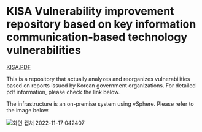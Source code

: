 # KISA Vulnerability improvement repository based on key information communication-based technology vulnerabilities
[KISA.PDF](https://www.krcert.or.kr/data/guideView.do?bulletin_writing_sequence=35988)

This is a repository that actually analyzes and reorganizes vulnerabilities based on reports issued by Korean government organizations.
For detailed pdf information, please check the link below.

The infrastructure is an on-premise system using vSphere.
Please refer to the image below.

![화면 캡처 2022-11-17 042407](https://user-images.githubusercontent.com/96872399/202274908-39aaff7b-9ffe-43a0-aa92-629eb0beb1bc.png)
